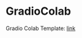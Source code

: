 # GradioColab

Gradio Colab Template: [link](https://colab.research.google.com/drive/1XrCZShGqwDaTVnOND3v6Q5vrcm5iQwe-?usp=sharing)
